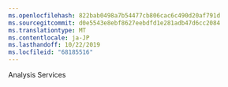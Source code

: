 ```yaml
---
ms.openlocfilehash: 822bab0498a7b54477cb806cac6c490d20af791d
ms.sourcegitcommit: d0e5543e8ebf8627eebdfd1e281adb47d6cc2084
ms.translationtype: MT
ms.contentlocale: ja-JP
ms.lasthandoff: 10/22/2019
ms.locfileid: "68185516"
---
```

Analysis Services
